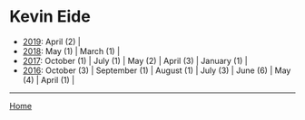# Kevin Eide

  * [2019](./kevin-eide-2019.md): 
      April (2) | 
  * [2018](./kevin-eide-2018.md): 
      May (1) | 
      March (1) | 
  * [2017](./kevin-eide-2017.md): 
      October (1) | 
      July (1) | 
      May (2) | 
      April (3) | 
      January (1) | 
  * [2016](./kevin-eide-2016.md): 
      October (3) | 
      September (1) | 
      August (1) | 
      July (3) | 
      June (6) | 
      May (4) | 
      April (1) | 

----

[Home](../)
